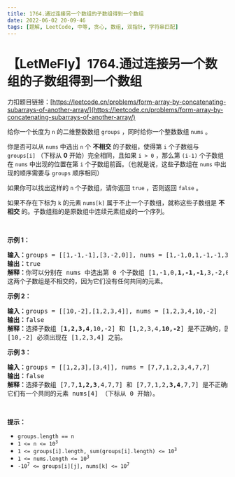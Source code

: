 ```yaml
---
title: 1764.通过连接另一个数组的子数组得到一个数组
date: 2022-06-02 20-09-46
tags: [题解, LeetCode, 中等, 贪心, 数组, 双指针, 字符串匹配]
---
```


# 【LetMeFly】1764.通过连接另一个数组的子数组得到一个数组

力扣题目链接：[https://leetcode.cn/problems/form-array-by-concatenating-subarrays-of-another-array/](https://leetcode.cn/problems/form-array-by-concatenating-subarrays-of-another-array/)

<p>给你一个长度为 <code>n</code> 的二维整数数组 <code>groups</code> ，同时给你一个整数数组 <code>nums</code> 。</p>

<p>你是否可以从 <code>nums</code> 中选出 <code>n</code> 个 <strong>不相交</strong> 的子数组，使得第 <code>i</code> 个子数组与 <code>groups[i]</code> （下标从 <strong>0</strong> 开始）完全相同，且如果 <code>i > 0</code> ，那么第 <code>(i-1)</code> 个子数组在 <code>nums</code> 中出现的位置在第 <code>i</code> 个子数组前面。（也就是说，这些子数组在 <code>nums</code> 中出现的顺序需要与 <code>groups</code> 顺序相同）</p>

<p>如果你可以找出这样的 <code>n</code> 个子数组，请你返回 <code>true</code> ，否则返回 <code>false</code> 。</p>

<p>如果不存在下标为 <code>k</code> 的元素 <code>nums[k]</code> 属于不止一个子数组，就称这些子数组是 <strong>不相交</strong> 的。子数组指的是原数组中连续元素组成的一个序列。</p>

<p> </p>

<p><strong>示例 1：</strong></p>

<pre>
<b>输入：</b>groups = [[1,-1,-1],[3,-2,0]], nums = [1,-1,0,1,-1,-1,3,-2,0]
<b>输出：</b>true
<b>解释：</b>你可以分别在 nums 中选出第 0 个子数组 [1,-1,0,<strong>1,</strong><strong>-1,</strong><strong>-1</strong>,3,-2,0] 和第 1 个子数组 [1,-1,0,1,-1,-1,<strong>3,</strong><strong>-2,0</strong>] 。
这两个子数组是不相交的，因为它们没有任何共同的元素。
</pre>

<p><strong>示例 2：</strong></p>

<pre>
<b>输入：</b>groups = [[10,-2],[1,2,3,4]], nums = [1,2,3,4,10,-2]
<b>输出：</b>false
<strong>解释：</strong>选择子数组 [<strong>1,2,3,4</strong>,10,-2] 和 [1,2,3,4,<strong>10,-2</strong>] 是不正确的，因为它们出现的顺序与 groups 中顺序不同。
[10,-2] 必须出现在 [1,2,3,4] 之前。
</pre>

<p><strong>示例 3：</strong></p>

<pre>
<b>输入：</b>groups = [[1,2,3],[3,4]], nums = [7,7,1,2,3,4,7,7]
<b>输出：</b>false
<strong>解释：</strong>选择子数组 [7,7,<strong>1,2,3</strong>,4,7,7] 和 [7,7,1,2,<strong>3,4</strong>,7,7] 是不正确的，因为它们不是不相交子数组。
它们有一个共同的元素 nums[4] （下标从 0 开始）。
</pre>

<p> </p>

<p><strong>提示：</strong></p>

<ul>
	<li><code>groups.length == n</code></li>
	<li><code>1 <= n <= 10<sup>3</sup></code></li>
	<li><code>1 <= groups[i].length, sum(groups[i].length) <= 10<sup><span style="">3</span></sup></code></li>
	<li><code>1 <= nums.length <= 10<sup>3</sup></code></li>
	<li><code>-10<sup>7</sup> <= groups[i][j], nums[k] <= 10<sup>7</sup></code></li>
</ul>


    